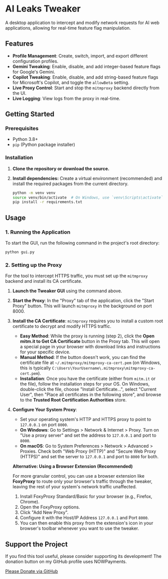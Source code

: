 # AI Leaks Tweaker

A desktop application to intercept and modify network requests for AI web applications, allowing for real-time feature flag manipulation.

## Features

- **Profile Management**: Create, switch, import, and export different configuration profiles.
- **Gemini Tweaking**: Enable, disable, and add integer-based feature flags for Google's Gemini.
- **Copilot Tweaking**: Enable, disable, and add string-based feature flags for Microsoft's Copilot, and toggle the `allowBeta` setting.
- **Live Proxy Control**: Start and stop the `mitmproxy` backend directly from the UI.
- **Live Logging**: View logs from the proxy in real-time.

## Getting Started

### Prerequisites

- Python 3.8+
- `pip` (Python package installer)

### Installation

1.  **Clone the repository or download the source.**

2.  **Install dependencies:**
    Create a virtual environment (recommended) and install the required packages from the current directory.
    ```sh
    python -m venv venv
    source venv/bin/activate  # On Windows, use `venv\Scripts\activate`
    pip install -r requirements.txt
    ```

## Usage

### 1. Running the Application

To start the GUI, run the following command in the project's root directory:
```sh
python gui.py
```

### 2. Setting up the Proxy

For the tool to intercept HTTPS traffic, you must set up the `mitmproxy` backend and install its CA certificate.

1.  **Launch the Tweaker GUI** using the command above.

2.  **Start the Proxy**: In the "Proxy" tab of the application, click the "Start Proxy" button. This will launch `mitmproxy` in the background on port 8000.

3.  **Install the CA Certificate**: `mitmproxy` requires you to install a custom root certificate to decrypt and modify HTTPS traffic.
    - **Easy Method**: While the proxy is running (step 2), click the **Open mitm.it to Get CA Certificate** button in the Proxy tab. This will open a special page in your browser with download links and instructions for your specific device.
    - **Manual Method**: If the button doesn't work, you can find the certificate file at `~/.mitmproxy/mitmproxy-ca-cert.pem` (on Windows, this is typically `C:\Users\YourUsername\.mitmproxy\mitmproxy-ca-cert.pem`).
    - **Installation**: Once you have the certificate (either from `mitm.it` or the file), follow the installation steps for your OS. On Windows, double-click the file, choose "Install Certificate...", select "Current User", then "Place all certificates in the following store", and browse to the **Trusted Root Certification Authorities** store.

4.  **Configure Your System Proxy**:
    - Set your operating system's HTTP and HTTPS proxy to point to `127.0.0.1` on port `8000`.
    - **On Windows**: Go to Settings > Network & Internet > Proxy. Turn on "Use a proxy server" and set the address to `127.0.0.1` and port to `8000`.
    - **On macOS**: Go to System Preferences > Network > Advanced > Proxies. Check both "Web Proxy (HTTP)" and "Secure Web Proxy (HTTPS)" and set the server to `127.0.0.1` and port to `8000` for both.

    **Alternative: Using a Browser Extension (Recommended)**

    For more granular control, you can use a browser extension like **FoxyProxy** to route only your browser's traffic through the tweaker, leaving the rest of your system's network traffic unaffected.

    1.  Install FoxyProxy Standard/Basic for your browser (e.g., Firefox, Chrome).
    2.  Open the FoxyProxy options.
    3.  Click "Add New Proxy".
    4.  Configure it with the Host/IP Address `127.0.0.1` and Port `8000`.
    5.  You can then enable this proxy from the extension's icon in your browser's toolbar whenever you want to use the tweaker.



## Support the Project

If you find this tool useful, please consider supporting its development! The donation button on my GitHub profile uses NOWPayments.

[Please Donate via GitHub](https://github.com/cloudwaddie)